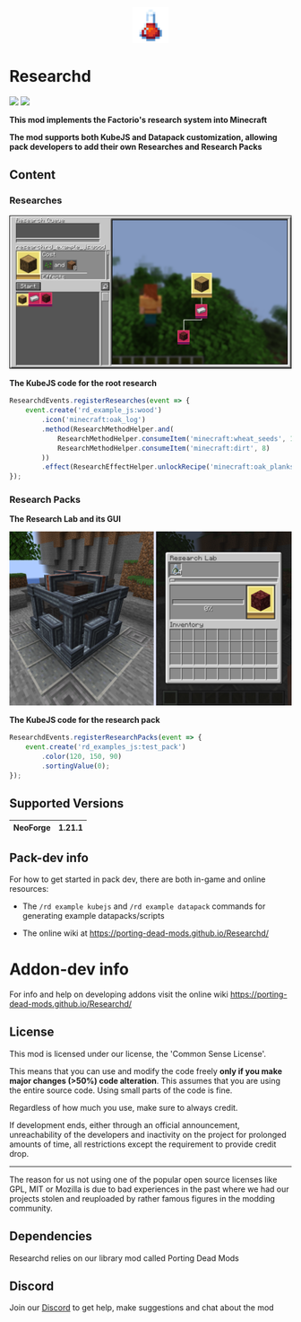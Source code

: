 <p align="center"><img src="./assets/banner.png"></p>

# Researchd
[![](https://cf.way2muchnoise.eu/short_researchd_downloads.svg)](https://www.curseforge.com/minecraft/mc-mods/researchd)
[![](http://cf.way2muchnoise.eu/versions/Available%20for_researchd_full.svg)](https://www.curseforge.com/minecraft/mc-mods/researchd/files)

**This mod implements the Factorio's research system into Minecraft**

**The mod supports both KubeJS and Datapack customization, allowing
pack developers to add their own Researches and Research Packs**

## Content

### Researches

![Research Screen](./assets/research_screen.png)

**The KubeJS code for the root research**

```javascript
ResearchdEvents.registerResearches(event => {
    event.create('rd_example_js:wood')
        .icon('minecraft:oak_log')
        .method(ResearchMethodHelper.and(
            ResearchMethodHelper.consumeItem('minecraft:wheat_seeds', 1),
            ResearchMethodHelper.consumeItem('minecraft:dirt', 8)
        ))
        .effect(ResearchEffectHelper.unlockRecipe('minecraft:oak_planks'));
});
```

### Research Packs

**The Research Lab and its GUI**

![Research Pack](./assets/research_lab.png)

**The KubeJS code for the research pack**

```javascript
ResearchdEvents.registerResearchPacks(event => {
    event.create('rd_examples_js:test_pack')
        .color(120, 150, 90)
        .sortingValue(0);
});
```

## Supported Versions

| NeoForge | 1.21.1 |
|----------|--------|

## Pack-dev info

For how to get started in pack dev, there are both in-game and online resources:

- The `/rd example kubejs` and `/rd example datapack` commands for generating example datapacks/scripts

- The online wiki at <https://porting-dead-mods.github.io/Researchd/>

# Addon-dev info

For info and help on developing addons visit the online wiki <https://porting-dead-mods.github.io/Researchd/>

## License

This mod is licensed under our license, the 'Common Sense License'.

This means that you can use and modify the code freely **only if you make major changes (>50%) code alteration**.
This assumes that you are using the entire source code. Using small parts of the code is fine.

Regardless of how much you use, make sure to always credit.

If development ends, either through an official announcement,
unreachability of the developers and inactivity on the project
for prolonged amounts of time, all restrictions
except the requirement to provide credit drop.

---

The reason for us not using one of the popular open source licenses like GPL, MIT or Mozilla is due to bad
experiences in the past where we had our projects stolen and reuploaded by rather famous figures in the
modding community.

## Dependencies

Researchd relies on our library mod called Porting Dead Mods

## Discord

Join our [Discord](https://discord.gg/m4EHeRjfZ9) to get help, make suggestions and chat about the mod
